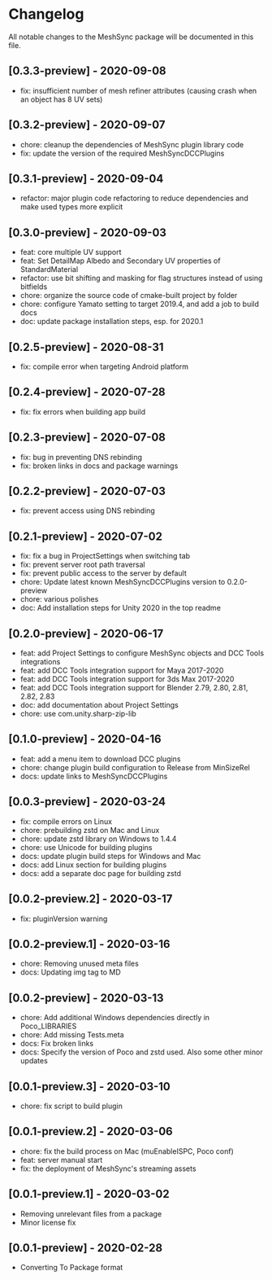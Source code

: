 # Changelog
All notable changes to the MeshSync package will be documented in this file.

## [0.3.3-preview] - 2020-09-08
* fix: insufficient number of mesh refiner attributes (causing crash when an object has 8 UV sets)

## [0.3.2-preview] - 2020-09-07
* chore: cleanup the dependencies of MeshSync plugin library code  
* fix: update the version of the required MeshSyncDCCPlugins 


## [0.3.1-preview] - 2020-09-04
* refactor: major plugin code refactoring to reduce dependencies and make used types more explicit 

## [0.3.0-preview] - 2020-09-03
* feat: core multiple UV support
* feat: Set DetailMap Albedo and Secondary UV properties of StandardMaterial 
* refactor: use bit shifting and masking for flag structures instead of using bitfields
* chore: organize the source code of cmake-built project by folder 
* chore: configure Yamato setting to target 2019.4, and add a job to build docs 
* doc: update package installation steps, esp. for 2020.1 

## [0.2.5-preview] - 2020-08-31
* fix: compile error when targeting Android platform

## [0.2.4-preview] - 2020-07-28
* fix: fix errors when building app build

## [0.2.3-preview] - 2020-07-08
* fix: bug in preventing DNS rebinding
* fix: broken links in docs and package warnings


## [0.2.2-preview] - 2020-07-03
* fix: prevent access using DNS rebinding

## [0.2.1-preview] - 2020-07-02

* fix: fix a bug in ProjectSettings when switching tab
* fix: prevent server root path traversal 
* fix: prevent public access to the server by default 
* chore: Update latest known MeshSyncDCCPlugins version to 0.2.0-preview
* chore: various polishes
* doc: Add installation steps for Unity 2020 in the top readme

## [0.2.0-preview] - 2020-06-17
* feat: add Project Settings to configure MeshSync objects and DCC Tools integrations
* feat: add DCC Tools integration support for Maya 2017-2020
* feat: add DCC Tools integration support for 3ds Max 2017-2020
* feat: add DCC Tools integration support for Blender 2.79, 2.80, 2.81, 2.82, 2.83
* doc: add documentation about Project Settings
* chore: use com.unity.sharp-zip-lib


## [0.1.0-preview] - 2020-04-16
* feat: add a menu item to download DCC plugins
* chore: change plugin build configuration to Release from MinSizeRel
* docs: update links to MeshSyncDCCPlugins

## [0.0.3-preview] - 2020-03-24
* fix: compile errors on Linux
* chore: prebuilding zstd on Mac and Linux
* chore: update zstd library on Windows to 1.4.4
* chore: use Unicode for building plugins
* docs: update plugin build steps for Windows and Mac
* docs: add Linux section for building plugins
* docs: add a separate doc page for building zstd


## [0.0.2-preview.2] - 2020-03-17
* fix: pluginVersion warning

## [0.0.2-preview.1] - 2020-03-16
* chore: Removing unused meta files	
* docs: Updating img tag to MD

## [0.0.2-preview] - 2020-03-13
* chore: Add additional Windows dependencies directly in Poco_LIBRARIES	
* chore: Add missing Tests.meta
* docs: Fix broken links
* docs: Specify the version of Poco and zstd used. Also some other minor updates


## [0.0.1-preview.3] - 2020-03-10
* chore: fix script to build plugin

## [0.0.1-preview.2] - 2020-03-06

* chore: fix the build process on Mac (muEnableISPC, Poco conf)
* feat: server manual start 
* fix: the deployment of MeshSync's streaming assets 

## [0.0.1-preview.1] - 2020-03-02

* Removing unrelevant files from a package
* Minor license fix

## [0.0.1-preview] - 2020-02-28

* Converting To Package format

